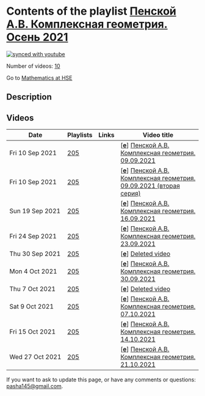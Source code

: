 # Contents of the playlist [Пенской А.В. Комплексная геометрия. Осень 2021](https://www.youtube.com/playlist?list=PLq3E5oubNNoDhEeWpyrksAc37fafGJZKU)

[![synced with youtube](https://img.shields.io/github/last-commit/mathphysschool/mathphysschool.github.io/autoupdate1?label=synced%20with%20youtube)](https://github.com/mathphysschool/mathphysschool.github.io/commits/autoupdate1)

Number of videos: [10](#videos)

Go to [Mathematics at HSE](../README.md)

## Description



## Videos

|Date|Playlists|Links|Video title|
|---|---|---|---|
| Fri&nbsp;10&nbsp;Sep&nbsp;2021 | [205](../playlists/205 "Пенской А.В. Комплексная геометрия. Осень 2021") |  | [[**e**](https://studio.youtube.com/video/81z7Qyu_9dU/edit "Edit")] [Пенской А.В. Комплексная геометрия. 09.09.2021](https://www.youtube.com/watch?v=81z7Qyu_9dU&list=PLq3E5oubNNoDhEeWpyrksAc37fafGJZKU) |
| Fri&nbsp;10&nbsp;Sep&nbsp;2021 | [205](../playlists/205 "Пенской А.В. Комплексная геометрия. Осень 2021") |  | [[**e**](https://studio.youtube.com/video/d8XwWz-tqHI/edit "Edit")] [Пенской А.В. Комплексная геометрия. 09.09.2021 (вторая серия)](https://www.youtube.com/watch?v=d8XwWz-tqHI&list=PLq3E5oubNNoDhEeWpyrksAc37fafGJZKU) |
| Sun&nbsp;19&nbsp;Sep&nbsp;2021 | [205](../playlists/205 "Пенской А.В. Комплексная геометрия. Осень 2021") |  | [[**e**](https://studio.youtube.com/video/N1aOHiuZ3Cg/edit "Edit")] [Пенской А.В. Комплексная геометрия. 16.09.2021](https://www.youtube.com/watch?v=N1aOHiuZ3Cg&list=PLq3E5oubNNoDhEeWpyrksAc37fafGJZKU) |
| Fri&nbsp;24&nbsp;Sep&nbsp;2021 | [205](../playlists/205 "Пенской А.В. Комплексная геометрия. Осень 2021") |  | [[**e**](https://studio.youtube.com/video/IVYsv6twqVs/edit "Edit")] [Пенской А.В. Комплексная геометрия. 23.09.2021](https://www.youtube.com/watch?v=IVYsv6twqVs&list=PLq3E5oubNNoDhEeWpyrksAc37fafGJZKU) |
| Thu&nbsp;30&nbsp;Sep&nbsp;2021 | [205](../playlists/205 "Пенской А.В. Комплексная геометрия. Осень 2021") |  | [[**e**](https://studio.youtube.com/video/dXc1az4LI9c/edit "Edit")] [Deleted video](https://www.youtube.com/watch?v=dXc1az4LI9c&list=PLq3E5oubNNoDhEeWpyrksAc37fafGJZKU "This video is unavailable.") |
| Mon&nbsp;4&nbsp;Oct&nbsp;2021 | [205](../playlists/205 "Пенской А.В. Комплексная геометрия. Осень 2021") |  | [[**e**](https://studio.youtube.com/video/sRFIFzHzI_4/edit "Edit")] [Пенской А.В. Комплексная геометрия. 30.09.2021](https://www.youtube.com/watch?v=sRFIFzHzI_4&list=PLq3E5oubNNoDhEeWpyrksAc37fafGJZKU) |
| Thu&nbsp;7&nbsp;Oct&nbsp;2021 | [205](../playlists/205 "Пенской А.В. Комплексная геометрия. Осень 2021") |  | [[**e**](https://studio.youtube.com/video/2VmK4E_15zM/edit "Edit")] [Deleted video](https://www.youtube.com/watch?v=2VmK4E_15zM&list=PLq3E5oubNNoDhEeWpyrksAc37fafGJZKU "This video is unavailable.") |
| Sat&nbsp;9&nbsp;Oct&nbsp;2021 | [205](../playlists/205 "Пенской А.В. Комплексная геометрия. Осень 2021") |  | [[**e**](https://studio.youtube.com/video/c6lpTqIsZM8/edit "Edit")] [Пенской А.В. Комплексная геометрия. 07.10.2021](https://www.youtube.com/watch?v=c6lpTqIsZM8&list=PLq3E5oubNNoDhEeWpyrksAc37fafGJZKU) |
| Fri&nbsp;15&nbsp;Oct&nbsp;2021 | [205](../playlists/205 "Пенской А.В. Комплексная геометрия. Осень 2021") |  | [[**e**](https://studio.youtube.com/video/IwOHT4LDKfw/edit "Edit")] [Пенской А.В. Комплексная геометрия. 14.10.2021](https://www.youtube.com/watch?v=IwOHT4LDKfw&list=PLq3E5oubNNoDhEeWpyrksAc37fafGJZKU) |
| Wed&nbsp;27&nbsp;Oct&nbsp;2021 | [205](../playlists/205 "Пенской А.В. Комплексная геометрия. Осень 2021") |  | [[**e**](https://studio.youtube.com/video/ui-9ROpnqoU/edit "Edit")] [Пенской А.В. Комплексная геометрия. 21.10.2021](https://www.youtube.com/watch?v=ui-9ROpnqoU&list=PLq3E5oubNNoDhEeWpyrksAc37fafGJZKU) |


 If you want to ask to update this page, or have any comments or questions: <pasha145@gmail.com>.
